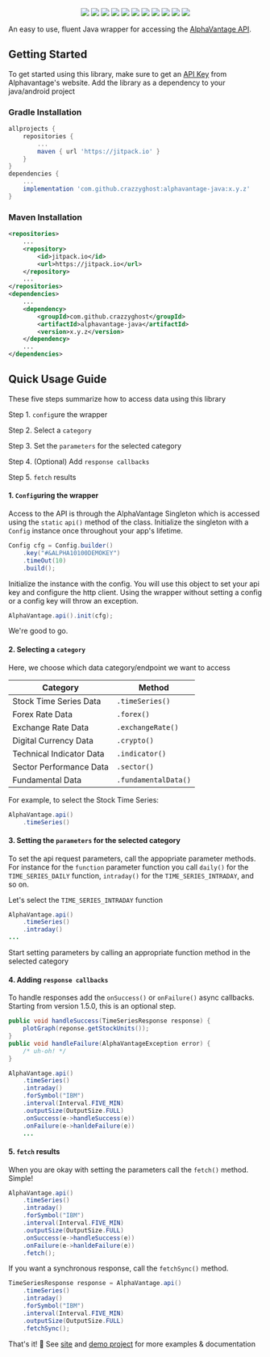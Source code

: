 <p align="center">
    <a href="https://circleci.com/gh/crazzyghost/alphavantage-java/tree/master"><img src="https://circleci.com/gh/crazzyghost/alphavantage-java/tree/master.svg?style=shield"/></a>
    <a href="https://codecov.io/gh/crazzyghost/alphavantage-java"> <img src="https://codecov.io/gh/crazzyghost/alphavantage-java/branch/master/graph/badge.svg" /></a>
    <a href="https://jitpack.io/#crazzyghost/alphavantage-java"> <img src="https://jitpack.io/v/crazzyghost/alphavantage-java.svg" /></a>
    <a href="https://opensource.org/licenses/MIT"><img src="https://img.shields.io/badge/License-MIT-green.svg"/></a>
    <a href="https://jitpack.io/v/crazzyghost/alphavantage-java/month"> <img src="https://jitpack.io/v/crazzyghost/alphavantage-java/month" /></a>
    <a href="https://sonarcloud.io/api/project_badges/measure?project=crazzyghost_alphavantage-java&metric=alert_status"> <img src="https://sonarcloud.io/api/project_badges/measure?project=crazzyghost_alphavantage-java&metric=alert_status" /></a>
    <a href="https://sonarcloud.io/api/project_badges/measure?project=crazzyghost_alphavantage-java&metric=security_rating"> <img src="https://sonarcloud.io/api/project_badges/measure?project=crazzyghost_alphavantage-java&metric=security_rating" /></a>
    <a href="https://sonarcloud.io/api/project_badges/measure?project=crazzyghost_alphavantage-java&metric=reliability_rating"> <img src="https://sonarcloud.io/api/project_badges/measure?project=crazzyghost_alphavantage-java&metric=reliability_rating" /></a>
    <a href="https://sonarcloud.io/api/project_badges/measure?project=crazzyghost_alphavantage-java&metric=sqale_rating"> <img src="https://sonarcloud.io/api/project_badges/measure?project=crazzyghost_alphavantage-java&metric=sqale_rating" /></a>
    <a href="https://sonarcloud.io/api/project_badges/measure?project=crazzyghost_alphavantage-java&metric=bugs"> <img src="https://sonarcloud.io/api/project_badges/measure?project=crazzyghost_alphavantage-java&metric=bugs" /></a>
    <a href="https://sonarcloud.io/api/project_badges/measure?project=crazzyghost_alphavantage-java&metric=vulnerabilities"> <img src="https://sonarcloud.io/api/project_badges/measure?project=crazzyghost_alphavantage-java&metric=vulnerabilities" /></a>
</p>
</p>

An easy to use, fluent Java wrapper for accessing the [AlphaVantage API](https://www.alphavantage.co/).

## Getting Started

To get started using this library, make sure to get an [API Key](https://www.alphavantage.co/support/#api-key) from Alphavantage's website. Add the library as a dependency to your java/android project

### Gradle Installation

```groovy
allprojects {
    repositories {
        ...
        maven { url 'https://jitpack.io' }
    }
}
dependencies {
    ...
    implementation 'com.github.crazzyghost:alphavantage-java:x.y.z'
}
```

### Maven Installation

```xml
<repositories>
    ...
    <repository>
        <id>jitpack.io</id>
        <url>https://jitpack.io</url>
    </repository>
    ...
</repositories>
<dependencies>
    ...
    <dependency>
        <groupId>com.github.crazzyghost</groupId>
        <artifactId>alphavantage-java</artifactId>
        <version>x.y.z</version>
    </dependency>
    ...
</dependencies>
```

## Quick Usage Guide

These five steps summarize how to access data using this library

Step 1. `config`ure the wrapper

Step 2. Select a `category`

Step 3. Set the `parameters` for the selected category

Step 4. (Optional) Add `response callbacks`

Step 5. `fetch` results

#### 1. `Config`uring the wrapper

Access to the API is through the AlphaVantage Singleton which is accessed using the `static` `api()` method of the class. Initialize the singleton with a `Config` instance once throughout your app's lifetime.

```java
Config cfg = Config.builder()
    .key("#&ALPHA10100DEMOKEY")
    .timeOut(10)
    .build();
```

Initialize the instance with the config. You will use this object to set your api key and configure the http client. Using the wrapper without setting a config or a config key will throw an exception.

```java
AlphaVantage.api().init(cfg);
```

We're good to go.

#### 2. Selecting a `category`

Here, we choose which data category/endpoint we want to access

| Category                  |   Method              |
| -------------             | ------------------    |
| Stock Time Series Data    | `.timeSeries()`       |
| Forex Rate Data           | `.forex()`            |
| Exchange Rate Data        | `.exchangeRate()`     |
| Digital Currency Data     | `.crypto()`           |
| Technical Indicator Data  | `.indicator()`        |
| Sector Performance Data   | `.sector()`           |
| Fundamental Data          | `.fundamentalData()`  |

For example, to select the Stock Time Series:

```java
AlphaVantage.api()
    .timeSeries()
```

#### 3. Setting the `parameters` for the selected category

To set the api request parameters, call the appopriate parameter methods. For instance for the `function` parameter function you call `daily()` for the `TIME_SERIES_DAILY` function, `intraday()` for the `TIME_SERIES_INTRADAY`,  and so on.

Let's select the `TIME_SERIES_INTRADAY` function

```java
AlphaVantage.api()
    .timeSeries()
    .intraday()
...
```

Start setting parameters by calling an appropriate function method in the selected category

#### 4. Adding `response callbacks`

To handle responses add the `onSuccess()` or `onFailure()` async callbacks. Starting from version 1.5.0, this is an optional step.

```java
public void handleSuccess(TimeSeriesResponse response) {
    plotGraph(reponse.getStockUnits());
}
public void handleFailure(AlphaVantageException error) {
    /* uh-oh! */
}

AlphaVantage.api()
    .timeSeries()
    .intraday()
    .forSymbol("IBM")
    .interval(Interval.FIVE_MIN)
    .outputSize(OutputSize.FULL)
    .onSuccess(e->handleSuccess(e))
    .onFailure(e->hanldeFailure(e))
    ...
```

#### 5.  `fetch` results

When you are okay with setting the parameters call the `fetch()` method. Simple!

```java
AlphaVantage.api()
    .timeSeries()
    .intraday()
    .forSymbol("IBM")
    .interval(Interval.FIVE_MIN)
    .outputSize(OutputSize.FULL)
    .onSuccess(e->handleSuccess(e))
    .onFailure(e->hanldeFailure(e))
    .fetch();
```

If you want a synchronous response, call the `fetchSync()` method.

```java
TimeSeriesResponse response = AlphaVantage.api()
    .timeSeries()
    .intraday()
    .forSymbol("IBM")
    .interval(Interval.FIVE_MIN)
    .outputSize(OutputSize.FULL)
    .fetchSync();
```


That's it! :tada: See [site](https://crazzyghost.github.io/alphavantage-java/) and [demo project](https://github.com/crazzyghost/stockmonitor) for more examples & documentation
